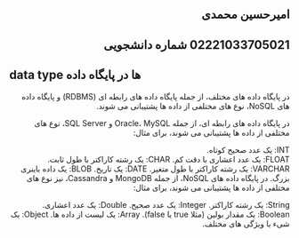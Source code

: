 <h2 dir="rtl">امیرحسین محمدی</h2>
<h2 dir="rtl">02221033705021 شماره دانشجویی</h2>

<h2 dir="ltr">data type ها در پایگاه داده</h2>

<div dir="rtl">
  در پایگاه داده های مختلف، از جمله پایگاه داده های رابطه ای (RDBMS) و پایگاه داده های NoSQL، نوع های مختلفی از داده ها پشتیبانی می شوند.

در پایگاه داده های رابطه ای، از جمله Oracle، MySQL و SQL Server، نوع های مختلفی از داده ها پشتیبانی می شوند، برای مثال:

INT: یک عدد صحیح کوتاه.
<br/>
FLOAT: یک عدد اعشاری با دقت کم.
CHAR: یک رشته کاراکتر با طول ثابت.
VARCHAR: یک رشته کاراکتر با طول متغیر.
DATE: یک تاریخ.
BLOB: یک داده باینری بزرگ.
در پایگاه داده های NoSQL، از جمله MongoDB و Cassandra، نیز نوع های مختلفی از داده ها پشتیبانی می شوند، برای مثال:

String: یک رشته کاراکتر.
Integer: یک عدد صحیح.
Double: یک عدد اعشاری.
Boolean: یک مقدار بولین (مثلا true یا false).
Array: یک لیست از داده ها.
Object: یک شیء با ویژگی های مختلف.
</div>
